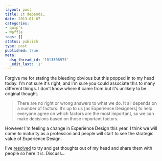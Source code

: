 ```yaml
---
layout: post
title: It depends…
date: 2013-01-07
categories:
- quip's
- Waffle
tags: []
status: publish
type: post
published: true
meta:
  dsq_thread_id: '1013306973'
  _edit_last: '1'
---
```

<p>Forgive me for stating the bleeding obvious but this popped in to my head today. I'm not sure it's right, and I'm sure you could associate this to many different things. I don't know where it came from but it's unlikely to be original thought.</p>

<blockquote>
  <p>There are no right or wrong answers to what we do. It all depends on a number of factors. It’s up to us [as Experience Designers] to help everyone agree on which factors are the most important, so we can make decisions based on those important factors.</p>
</blockquote>

<p>However I'm feeling a change in Experience Design this year. I think we will come to maturity as a profession and people will start to see the strategic value of Experience Design.</p>

<p>I've <a href="https://twitter.com/gavinwye/status/281527039457124354">resolved</a> to try and get thoughts out of my head and share them with people so here it is. Discuss…</p>
